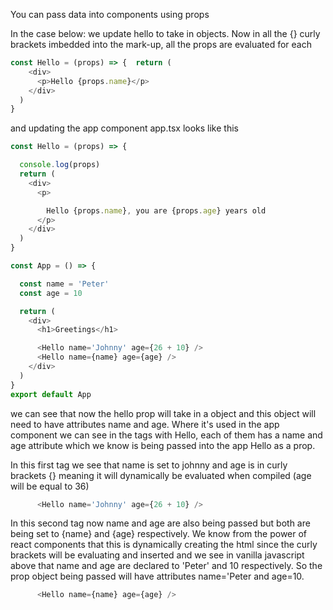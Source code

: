 You can pass data into components using props

In the case below: we update hello to take in objects. Now in all the {} curly brackets imbedded into the mark-up, all the props are evaluated for each 
```js
const Hello = (props) => {  return (
    <div>
      <p>Hello {props.name}</p>    
    </div>
  )
}
```

and updating the app component app.tsx looks like this 
```js
const Hello = (props) => {

  console.log(props)
  return (
    <div>
      <p>

        Hello {props.name}, you are {props.age} years old
      </p>
    </div>
  )
}

const App = () => {

  const name = 'Peter'
  const age = 10

  return (
    <div>
      <h1>Greetings</h1>

      <Hello name='Johnny' age={26 + 10} />
      <Hello name={name} age={age} />
    </div>
  )
}
export default App

```

we can see that now the hello prop will take in a object and this object will need to have attributes name and age. Where it's used in the app component we can see in the tags with Hello, each of them has a name and age attribute which we know is being passed into the app Hello as a prop.

In this first tag we see that name is set to johnny and age is in curly brackets {} meaning it will dynamically be evaluated when compiled (age will be equal to 36)
```js
      <Hello name='Johnny' age={26 + 10} />
```

In this second tag now name and age are also being passed but both are being set to {name} and {age} respectively. We know from the power of react components that this is dynamically creating the html since the curly brackets will be evaluating and inserted and we see in vanilla javascript above that name and age are declared to 'Peter' and 10 respectively. So the prop object being passed will have attributes name='Peter and age=10.
```js 
      <Hello name={name} age={age} />
```